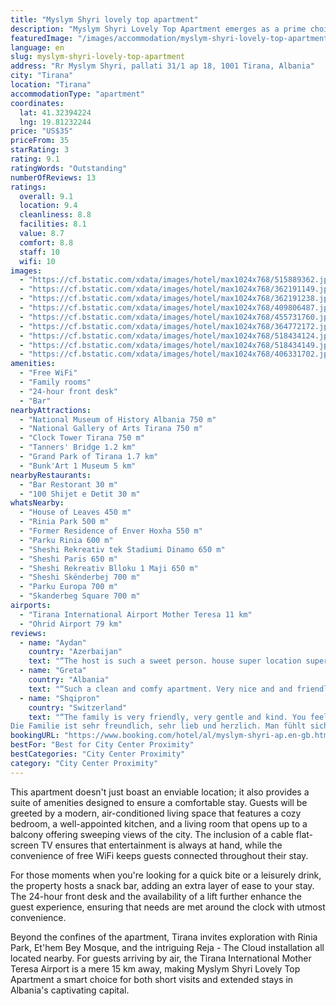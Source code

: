 ```yaml
---
title: "Myslym Shyri lovely top apartment"
description: "Myslym Shyri Lovely Top Apartment emerges as a prime choice for travelers seeking a blend of comfort and convenience in the heart of Tirana."
featuredImage: "/images/accommodation/myslym-shyri-lovely-top-apartment-515889362.jpg"
language: en
slug: myslym-shyri-lovely-top-apartment
address: "Rr Myslym Shyri, pallati 31/1 ap 18, 1001 Tirana, Albania"
city: "Tirana"
location: "Tirana"
accommodationType: "apartment"
coordinates:
  lat: 41.32394224
  lng: 19.81232244
price: "US$35"
priceFrom: 35
starRating: 3
rating: 9.1
ratingWords: "Outstanding"
numberOfReviews: 13
ratings:
  overall: 9.1
  location: 9.4
  cleanliness: 8.8
  facilities: 8.1
  value: 8.7
  comfort: 8.8
  staff: 10
  wifi: 10
images:
  - "https://cf.bstatic.com/xdata/images/hotel/max1024x768/515889362.jpg?k=11ff12fc9c9eff67b7b6124fa777c6f023246abaae6d83be46d849b944b17c92&o=&hp=1"
  - "https://cf.bstatic.com/xdata/images/hotel/max1024x768/362191149.jpg?k=a12baba4aa8406c9c4bdd19886f3b8b4eab9dde5cabb2b2a0f69b37ffdbffb07&o=&hp=1"
  - "https://cf.bstatic.com/xdata/images/hotel/max1024x768/362191238.jpg?k=1c798a01aec4fe3050b316d2b3893eaef094f277fe8128381641375e06df0974&o=&hp=1"
  - "https://cf.bstatic.com/xdata/images/hotel/max1024x768/409806487.jpg?k=9439e2290a7759ee64dde21911d51fe63233c54c4c3b29a3b9699cb93d2f91bf&o=&hp=1"
  - "https://cf.bstatic.com/xdata/images/hotel/max1024x768/455731760.jpg?k=5cdce0420321104de280c48995cfa70eed59015deb1d6ecc595e36225c01a528&o=&hp=1"
  - "https://cf.bstatic.com/xdata/images/hotel/max1024x768/364772172.jpg?k=d92f4327351115410be35f6e2ddcefad47c67156f6eff40fea8cd8e8f82d50b2&o=&hp=1"
  - "https://cf.bstatic.com/xdata/images/hotel/max1024x768/518434124.jpg?k=b57107d21fe6325c380c0f1837d143fbc55aa3f8eb8f1bdffd5f1d6537f3292e&o=&hp=1"
  - "https://cf.bstatic.com/xdata/images/hotel/max1024x768/518434149.jpg?k=4e72291bd596545f00b94b35f6f88b61f129b9abec5eb25a469fb5ee742eda58&o=&hp=1"
  - "https://cf.bstatic.com/xdata/images/hotel/max1024x768/406331702.jpg?k=5b2315a5b82e32661f9bf02e9f066a75ee24840ea209b2442aa919a8bee979e6&o=&hp=1"
amenities:
  - "Free WiFi"
  - "Family rooms"
  - "24-hour front desk"
  - "Bar"
nearbyAttractions:
  - "National Museum of History Albania 750 m"
  - "National Gallery of Arts Tirana 750 m"
  - "Clock Tower Tirana 750 m"
  - "Tanners' Bridge 1.2 km"
  - "Grand Park of Tirana 1.7 km"
  - "Bunk'Art 1 Museum 5 km"
nearbyRestaurants:
  - "Bar Restorant 30 m"
  - "100 Shijet e Detit 30 m"
whatsNearby:
  - "House of Leaves 450 m"
  - "Rinia Park 500 m"
  - "Former Residence of Enver Hoxha 550 m"
  - "Parku Rinia 600 m"
  - "Sheshi Rekreativ tek Stadiumi Dinamo 650 m"
  - "Sheshi Paris 650 m"
  - "Sheshi Rekreativ Blloku 1 Maji 650 m"
  - "Sheshi Skënderbej 700 m"
  - "Parku Europa 700 m"
  - "Skanderbeg Square 700 m"
airports:
  - "Tirana International Airport Mother Teresa 11 km"
  - "Ohrid Airport 79 km"
reviews:
  - name: "Aydan"
    country: "Azerbaijan"
    text: "“The host is such a sweet person. house super location super house has everything the host helped with everything very nice person”"
  - name: "Greta"
    country: "Albania"
    text: "“Such a clean and comfy apartment. Very nice and and friendly hosts.”"
  - name: "Shqipron"
    country: "Switzerland"
    text: "“The family is very friendly, very gentle and kind. You feel very welcome.
Die Familie ist sehr freundlich, sehr lieb und herzlich. Man fühlt sich sehr willkommen.”"
bookingURL: "https://www.booking.com/hotel/al/myslym-shyri-ap.en-gb.html?aid=8035640"
bestFor: "Best for City Center Proximity"
bestCategories: "City Center Proximity"
category: "City Center Proximity"
---
```


This apartment doesn't just boast an enviable location; it also provides a suite of amenities designed to ensure a comfortable stay. Guests will be greeted by a modern, air-conditioned living space that features a cozy bedroom, a well-appointed kitchen, and a living room that opens up to a balcony offering sweeping views of the city. The inclusion of a cable flat-screen TV ensures that entertainment is always at hand, while the convenience of free WiFi keeps guests connected throughout their stay.

For those moments when you're looking for a quick bite or a leisurely drink, the property hosts a snack bar, adding an extra layer of ease to your stay. The 24-hour front desk and the availability of a lift further enhance the guest experience, ensuring that needs are met around the clock with utmost convenience.

Beyond the confines of the apartment, Tirana invites exploration with Rinia Park, Et'hem Bey Mosque, and the intriguing Reja - The Cloud installation all located nearby. For guests arriving by air, the Tirana International Mother Teresa Airport is a mere 15 km away, making Myslym Shyri Lovely Top Apartment a smart choice for both short visits and extended stays in Albania's captivating capital.